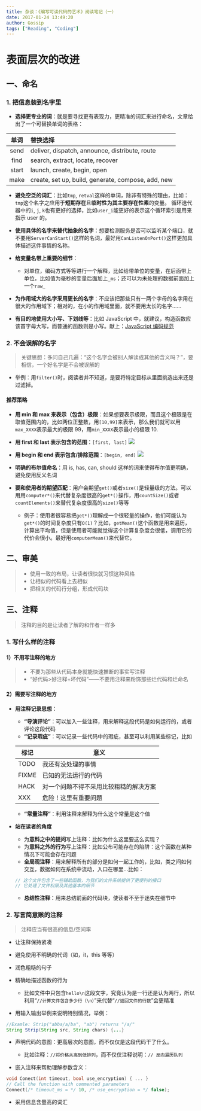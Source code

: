 ```yaml
---
title: 杂谈：《编写可读代码的艺术》阅读笔记（一）
date: 2017-01-24 13:49:20
author: Gossip
tags: ["Reading", "Coding"]
---
```


# 表面层次的改进

## 一、命名

### 1. 把信息装到名字里

- **选择更专业的词**：就是要寻找更有表现力，更精准的词汇来进行命名，文章给出了一个可替换单词的表格：
<div class="table-responsive"><table class="table"><thead><tr><th style="text-align:center">单词</th><th style="text-align:left">替换选择</th></tr></thead><tbody><tr><td style="text-align:center">send</td><td style="text-align:left">deliver, dispatch, announce, distribute, route</td></tr><tr><td style="text-align:center">find</td><td style="text-align:left">search, extract, locate, recover</td></tr><tr><td style="text-align:center">start</td><td style="text-align:left">launch, create, begin, open</td></tr><tr><td style="text-align:center">make</td><td style="text-align:left">create, set up, build, generate, compose, add, new</td></tr></tbody></table></div>

- **避免空泛的词汇**：比如`tmp`, `retval`这样的单词，除非有特殊的理由，比如：`tmp`这个名字之应用于**短期存在**且**临时性为其主要存在性素**的变量。
  循环迭代器中的`i`, `j`, `k`也有更好的选择，比如`user_i`能更好的表示这个循环索引是用来指示 user 的。

- **使用具体的名字来替代抽象的名字**：想要检测服务是否可以监听某个端口，就不要用`ServerCanStart()`这样的名词，最好用`CanListenOnPort()`这样更加具体描述这件事情的名称。

- **给变量名带上重要的细节**：

  - 对单位，编码方式等等进行一个解释，比如给带单位的变量，在后面带上单位，比如值为毫秒的变量后面加上`_ms`；还可以为未处理的数据前面加上一个`raw_`

- **为作用域大的名字采用更长的名字**：不应该把那些只有一两个字母的名字用在很大的作用域下；相对的，在小的作用域里面，就不要用太长的名字……

- **有目的地使用大小写、下划线等**：比如 JavaScript 中，就建议，构造函数应该首字母大写，而普通的函数则是小写。献上：[JavaScript 编码规范](http://www.cnblogs.com/hustskyking/p/javascript-spec.html)

### 2. 不会误解的名字

> 关键思想：多问自己几遍：“这个名字会被别人解读成其他的含义吗？”，要相信，一个好名字是不会被误解的

- 举例：用`filter()`时，阅读者并不知道，是要将特定目标从里面挑选出来还是过滤掉。

#### 推荐策略

- **用 min 和 max 来表示（包含）极限**：如果想要表示极限，而且这个极限是在取值范围内的，比如两位正整数，用`[10,99]`来表示，那么我们就可以用`max_XXXX`表示最大的极限 99，用`min_XXXX`表示最小的极限 10.
- **用 first 和 last 表示包含的范围**：`[first, last]`
  ![](http://jackie-image.oss-cn-hangzhou.aliyuncs.com/17-1-24/90287919-file_1485239528460_aedb.png)

- **用 begin 和 end 表示包含/排除范围**：`[begin, end)`
  ![](http://jackie-image.oss-cn-hangzhou.aliyuncs.com/17-1-24/42295356-file_1485239629710_cb22.png)

- **明确的布尔值命名**：用 is, has, can, should 这样的词来使得布尔值更明确，避免使用反义名词

- **要和使用者的期望匹配**：用户会期望`get()`或者`size()`是轻量级的方法。可以用用`computer*()`来代替复杂度很高的`get*()`操作，用`countSize()`或者`countElements()`来替代复杂度很高的`size()`等等
  - 例子：使用者很容易把`get*()`理解成一个很轻量的操作，他们可能认为`get*()`的时间复杂度只有`O(1)`？比如，`getMean()`这个函数是用来遍历，计算出平均值，但是使用者可能就觉得这个计算复杂度会很低，调用它的代价会很小。最好用`computerMean()`来代替它。

## 二、审美

> - 使用一致的布局，让读者很快就习惯这种风格
> - 让相似的代码看上去相似
> - 把相关的代码行分组，形成代码块

## 三、注释

> 注释的目的是让读者了解的和作者一样多

### 1. 写什么样的注释

#### 1）不用写注释的地方

> - 不要为那些从代码本身就能快速推断的事实写注释
> - “好代码>好注释+坏代码”——不要用注释来粉饰那些烂代码和烂命名

#### 2）需要写注释的地方

- **用注释记录思想**：

  - **“导演评论”**：可以加入一些注释，用来解释这段代码是如何运行的，或者评论这段代码
  - **“记录瑕疵”**：可以记录一些代码中的瑕疵，甚至可以利用某些标记，比如
  <div class="table-responsive"><table class="table"><thead><tr><th>标记</th><th>意义</th></tr></thead><tbody><tr><td>TODO</td><td>我还有没处理的事情</td></tr><tr><td>FIXME</td><td>已知的无法运行的代码</td></tr><tr><td>HACK</td><td>对一个问题不得不采用比较粗糙的解决方案</td></tr><tr><td>XXX</td><td>危险！这里有重要问题</td></tr></tbody></table></div>

  - **“常量注释”**：利用注释来解释为什么这个常量是这个值

- **站在读者的角度**
  - 为**意料之中的提问**写上注释：比如为什么这里要这么实现？
  - 为**意料之外的行为**写上注释：比如公布可能存在的陷阱：这个函数在某种情况下可能会存在问题
  - **全局观注释**：用来解释所有的部分是如何一起工作的，比如，类之间如何交互，数据如何在系统中流动，入口在哪里...比如：
  ```js
  // 这个文件包含了一些辅助函数，为我们的文件系统提供了更便利的接口
  // 它处理了文件权限及其他基本的细节
  ```
  - **总结性注释**：用来总结前面的代码块，使读者不至于迷失在细节中

### 2. 写言简意赅的注释

> 注释应当有很高的信息/空间率

- 让注释保持紧凑

- 避免使用不明确的代词（如，it，this 等等）

- 润色粗糙的句子

- 精确地描述函数的行为

  - 比如文件中只包含`hello\n`这段文字，究竟认为是一行还是认为两行，所以利用“`//计算文件包含多少行（\n）`”来代替“`//返回文件的行数`”会更精准

- 用输入输出举例来说明特别情况，举例：

```java
//Examle: Strip("abba/a/ba", "ab") returns "/a/"
String Strip(String src, String chars) {...}
```

- 声明代码的意图：更高层次的意图，而不仅仅是这段代码干了什么。

  - 比如注释：`//将价格从高到低排列`，而不仅仅注释说明：`// 反向遍历队列`

- 嵌入注释来帮助理解参数含义：

```C
void Conect(int timeout, bool use_encryption) { ... }
// Call the function with commented parameters
Connect(/* timeout_ms = */ 10, /* use_encryption = */ false);
```

- 采用信息含量高的词汇
